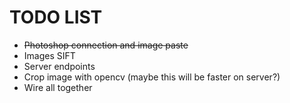 # TODO LIST

- ~~Photoshop connection and image paste~~
- Images SIFT
- Server endpoints
- Crop image with opencv (maybe this will be faster on server?)
- Wire all together